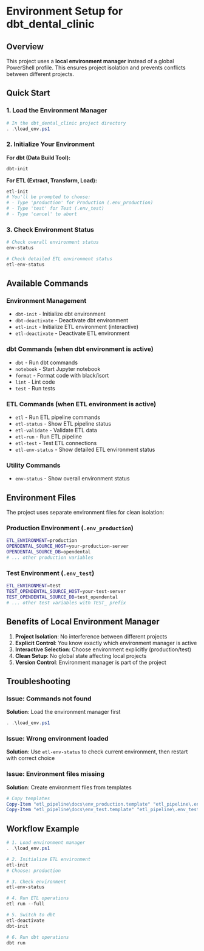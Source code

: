 # Environment Setup for dbt_dental_clinic

## Overview

This project uses a **local environment manager** instead of a global PowerShell profile. This ensures project isolation and prevents conflicts between different projects.

## Quick Start

### 1. Load the Environment Manager

```powershell
# In the dbt_dental_clinic project directory
. .\load_env.ps1
```

### 2. Initialize Your Environment

**For dbt (Data Build Tool):**
```powershell
dbt-init
```

**For ETL (Extract, Transform, Load):**
```powershell
etl-init
# You'll be prompted to choose:
# - Type 'production' for Production (.env_production)
# - Type 'test' for Test (.env_test)
# - Type 'cancel' to abort
```

### 3. Check Environment Status

```powershell
# Check overall environment status
env-status

# Check detailed ETL environment status
etl-env-status
```

## Available Commands

### Environment Management
- `dbt-init` - Initialize dbt environment
- `dbt-deactivate` - Deactivate dbt environment
- `etl-init` - Initialize ETL environment (interactive)
- `etl-deactivate` - Deactivate ETL environment

### dbt Commands (when dbt environment is active)
- `dbt` - Run dbt commands
- `notebook` - Start Jupyter notebook
- `format` - Format code with black/isort
- `lint` - Lint code
- `test` - Run tests

### ETL Commands (when ETL environment is active)
- `etl` - Run ETL pipeline commands
- `etl-status` - Show ETL pipeline status
- `etl-validate` - Validate ETL data
- `etl-run` - Run ETL pipeline
- `etl-test` - Test ETL connections
- `etl-env-status` - Show detailed ETL environment status

### Utility Commands
- `env-status` - Show overall environment status

## Environment Files

The project uses separate environment files for clean isolation:

### Production Environment (`.env_production`)
```bash
ETL_ENVIRONMENT=production
OPENDENTAL_SOURCE_HOST=your-production-server
OPENDENTAL_SOURCE_DB=opendental
# ... other production variables
```

### Test Environment (`.env_test`)
```bash
ETL_ENVIRONMENT=test
TEST_OPENDENTAL_SOURCE_HOST=your-test-server
TEST_OPENDENTAL_SOURCE_DB=test_opendental
# ... other test variables with TEST_ prefix
```

## Benefits of Local Environment Manager

1. **Project Isolation**: No interference between different projects
2. **Explicit Control**: You know exactly which environment manager is active
3. **Interactive Selection**: Choose environment explicitly (production/test)
4. **Clean Setup**: No global state affecting local projects
5. **Version Control**: Environment manager is part of the project

## Troubleshooting

### Issue: Commands not found
**Solution**: Load the environment manager first
```powershell
. .\load_env.ps1
```

### Issue: Wrong environment loaded
**Solution**: Use `etl-env-status` to check current environment, then restart with correct choice

### Issue: Environment files missing
**Solution**: Create environment files from templates
```powershell
# Copy templates
Copy-Item "etl_pipeline\docs\env_production.template" "etl_pipeline\.env_production"
Copy-Item "etl_pipeline\docs\env_test.template" "etl_pipeline\.env_test"
```

## Workflow Example

```powershell
# 1. Load environment manager
. .\load_env.ps1

# 2. Initialize ETL environment
etl-init
# Choose: production

# 3. Check environment
etl-env-status

# 4. Run ETL operations
etl run --full

# 5. Switch to dbt
etl-deactivate
dbt-init

# 6. Run dbt operations
dbt run
``` 